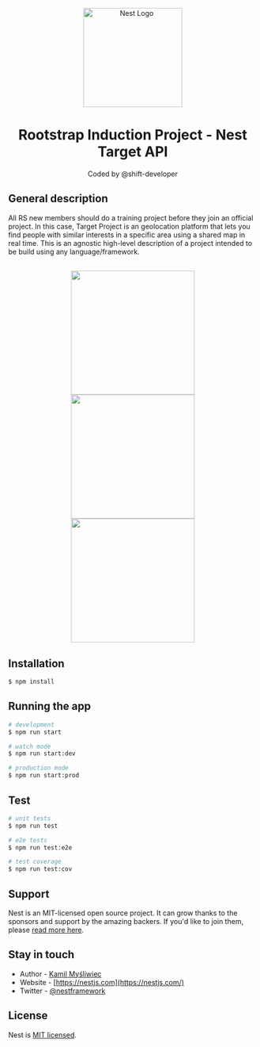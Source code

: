 <div align="center">
  <p>
    <a href="http://nestjs.com/" target="blank"><img src="https://nestjs.com/img/logo-small.svg" width="200" alt="Nest Logo" /></a>
  </p>
  <h1>Rootstrap Induction Project - Nest Target API</h1>
  <p>Coded by @shift-developer</p>
</div>


## General description
All RS new members should do a training project before they join an official project. In this case, Target Project is an geolocation platform that lets you find people with similar interests in a specific area using a shared map in real time.
This is an agnostic high-level description of a project intended to be build using any language/framework.

<div align="center" style="margin: 30px">
  <img 
    style="width: 250px" 
    src="https://user-images.githubusercontent.com/61192769/186020115-14b6c8c2-3243-4f34-96f0-8020ee230475.png"
  />
  <img 
    style="width: 250px" 
    src="https://user-images.githubusercontent.com/61192769/186020404-1e568124-ecb9-42b4-b304-7b7fdb8ed646.png"
  />
  <img 
    style="width: 250px" 
    src="https://user-images.githubusercontent.com/61192769/186020897-bb7def92-fb82-47e3-81ca-d72358890082.png"
  />
  
</div>

## Installation

```bash
$ npm install
```

## Running the app

```bash
# development
$ npm run start

# watch mode
$ npm run start:dev

# production mode
$ npm run start:prod
```

## Test

```bash
# unit tests
$ npm run test

# e2e tests
$ npm run test:e2e

# test coverage
$ npm run test:cov
```

## Support

Nest is an MIT-licensed open source project. It can grow thanks to the sponsors and support by the amazing backers. If you'd like to join them, please [read more here](https://docs.nestjs.com/support).

## Stay in touch

- Author - [Kamil Myśliwiec](https://kamilmysliwiec.com)
- Website - [https://nestjs.com](https://nestjs.com/)
- Twitter - [@nestframework](https://twitter.com/nestframework)

## License

Nest is [MIT licensed](LICENSE).

